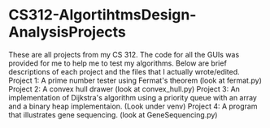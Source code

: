 # CS312-AlgortihtmsDesign-AnalysisProjects
These are all projects from my CS 312. The code for all the GUIs was provided for me to help me to test my algorithms. Below are brief descriptions of each project and the files that I actually wrote/edited.
Project 1: A prime number tester using Fermat's theorem (look at fermat.py)
Project 2: A convex hull drawer (look at convex_hull.py)
Project 3: An implementation of Dijkstra's algorithm using a priority queue with an array and a binary heap implementaion. (Look under venv)
Project 4: A program that illustrates gene sequencing. (look at GeneSequencing.py)

